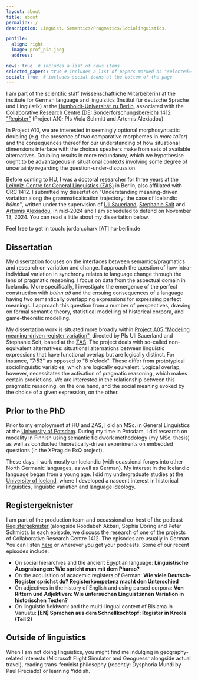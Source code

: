 ```yaml
---
layout: about
title: about
permalink: /
description: Linguist. Semantics/Pragmatics/Sociolinguistics.

profile:
  align: right
  image: prof_pic.jpeg
  address:

news: true  # includes a list of news items
selected_papers: true # includes a list of papers marked as "selected={true}"
social: true  # includes social icons at the bottom of the page
---
```

I am part of the scientific staff (wissenschaftliche Mitarbeiterin) at the institute for German language and linguistics (Institut für deutsche Sprache und Linguistik) at the <a href="https://www.linguistik.hu-berlin.de/de">Humboldt-Universität zu Berlin</a>, associated with the <a href="https://sfb1412.hu-berlin.de/">Collaborative Research Centre (DE: Sonderforschungsbereich) 1412 "Register"</a> (Project A10; PIs Viola Schmitt and Artemis Alexiadou). 

In Project A10, we are interested in seemingly optional morphosyntactic doubling (e.g. the presence of two comparative morphemes in <i>more taller</i>) and the consequences thereof for our understanding of how situational dimensions interface with the choices speakers make from sets of available alternatives. Doubling results in more redundancy, which we hypothesise ought to be advantageous in situational contexts involving some degree of uncertainty regarding the question-under-discussion.

Before coming to HU, I was a doctoral researcher for three years at the <a href="https://www.leibniz-zas.de/en/">Leibniz-Centre for General Linguistics (ZAS)</a> in Berlin, also affiliated with CRC 1412. I submitted my dissertation "Understanding meaning-driven variation along the grammaticalisation trajectory: the case of Icelandic <i>búinn</i>", written under the supervision of <a href="https://www.leibniz-zas.de/en/people/details/sauerland-uli/uli-sauerland/">Uli Sauerland</a>, <a href="https://www.leibniz-zas.de/en/people/details/solt-stephanie/stephanie-solt">Stephanie Solt</a> and <a href="https://www.leibniz-zas.de/en/people/details/alexiadou-artemis/alexiadou-artemis">Artemis Alexiadou</a>, in mid-2024 and I am scheduled to defend on November 13, 2024. You can read a little about my dissertation below.

Feel free to get in touch: jordan.chark [AT] hu-berlin.de

## Dissertation

My dissertation focuses on the interfaces between semantics/pragmatics and research on variation and change. I approach the question of how intra-individual variation in synchrony relates to language change through the lens of pragmatic reasoning. I focus on data from the aspectual domain in Icelandic. More specifically, I investigate the emergence of the perfect construction with <i>búinn að</i> and the ensuing consequences of a language having two semantically overlapping expressions for expressing perfect meanings. I approach this question from a number of perspectives, drawing on formal semantic theory, statistical modelling of historical corpora, and game-theoretic modelling.

My dissertation work is situated more broadly within <a href="https://sfb1412.hu-berlin.de/projects/a05/">Project A05 "Modeling meaning-driven register variation"</a>, directed by PIs Uli Sauerland and Stephanie Solt, based at the <a href="https://www.leibniz-zas.de/en/">ZAS</a>. The project deals with so-called non-equivalent alternatives: situational alternations between linguistic expressions that have functional overlap but are logically distinct. For instance, "7:53" as opposed to "8 o'clock". These differ from prototypical sociolinguistic variables, which are logically equivalent. Logical overlap, however, necessitates the activation of pragmatic reasoning, which makes certain predictions. We are interested in the relationship between this pragmatic reasoning, on the one hand, and the social meaning evoked by the choice of a given expression, on the other.

## Prior to the PhD

Prior to my employment at HU and ZAS, I did an MSc. in General Linguistics at the <a href="https://www.uni-potsdam.de/en/ling/index">University of Potsdam</a>. During my time in Potsdam, I did research on modality in Finnish using semantic fieldwork methodology (my MSc. thesis) as well as conducted theoretically-driven experiments on embedded questions (in the XPrag.de ExQ project). 

These days, I work mostly on Icelandic (with ocassional forays into other North Germanic languages, as well as German). My interest in the Icelandic language began from a young age. I did my undergraduate studies at the <a href ="https://english.hi.is/">University of Iceland</a>, where I developed a nascent interest in historical linguistics, linguistic variation and language ideology.

## Registergeknister

I am part of the production team and occassional co-host of the podcast <a href="https://sfb1412.hu-berlin.de/de/registergeknister/">Registergeknister</a> (alongside Roodabeh Akbari, Sophia Döring and Peter Schmidt). In each episode, we discuss the research of one of the projects of Collaborative Research Centre 1412. The episodes are usually in German. You can listen <a href="https://registergeknister.buzzsprout.com/">here</a> or wherever you get your podcasts. Some of our recent episodes include:

<ul>
   <li>On social hierarchies and the ancient Egyptian language: <b>Linguistische Ausgrabungen: Wie spricht man mit dem Pharao?</b></li>

   <li>On the acquisition of academic registers of German: <b>Wie viele Deutsch-Register sprichst du? Registerkompetenz macht den Unterschied</b></li>

   <li>On adjectives in the history of English and using parsed corpora: <b>Von Rittern und Adjektiven: Wie untersuchen Linguist:innen Variation in historischen Texten?</b></li>

   <li>On linguistic fieldwork and the multi-lingual context of Bislama in Vanuatu: <b>[EN] Sprachen aus dem Schnellkochtopf: Register in Kreols (Teil 2)</b></li>
</ul>


## Outside of linguistics

When I am not doing linguistics, you might find me indulging in geography-related interests (Microsoft Flight Simulator and Geoguessr alongside actual travel), reading trans-feminist philosophy (recently: Dysphoria Mundi by Paul Preciado) or learning Yiddish.